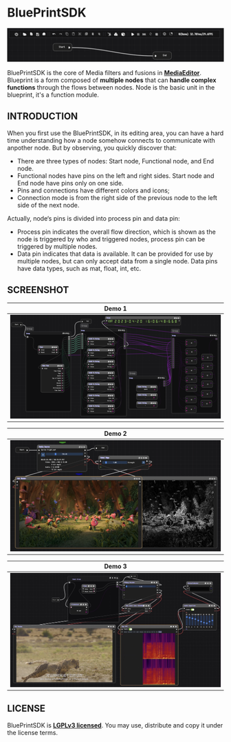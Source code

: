 <h1>BluePrintSDK</h1>

<p align="center" ><img src="docs/assets/bp.png" /></p>

BluePrintSDK is the core of Media filters and fusions in **[MediaEditor](https://github.com/opencodewin/MediaEditor.git)**. Blueprint is a form composed of **multiple nodes** that can **handle complex functions** through the flows between nodes. Node is the basic unit in the blueprint, it's a function module.

## INTRODUCTION

When you first use the BluePrintSDK, in its editing area, you can have a hard time understanding how a node somehow connects to communicate with anpother node. But by observing, you quickly discover that:

* There are three types of nodes: Start node, Functional node, and End node.
* Functional nodes have pins on the left and right sides. Start node and End node have pins only on one side.
* Pins and connections have different colors and icons;
* Connection mode is from the right side of the previous node to the left side of the next node.

Actually, node‘s pins is divided into process pin and data pin:
* Process pin indicates the overall flow direction, which is shown as the node is triggered by who and triggered nodes, process pin can be triggered by multiple nodes.
* Data pin indicates that data is available. It can be provided for use by multiple nodes, but can only accept data from a single node. Data pins have data types, such as mat, float, int, etc.

## SCREENSHOT
|<div>Demo 1</div>|
|---|
|<img src="docs/assets/sn2.png" />|

|<div>Demo 2</div>|
|---|
|<img src="docs/assets/sn1.png" />|

|<div>Demo 3</div>|
|---|
|<img src="docs/assets/sn3.jpg" />|

## LICENSE
BluePrintSDK is **[LGPLv3 licensed](LICENSE)**. You may use, distribute and copy it under the license terms.
